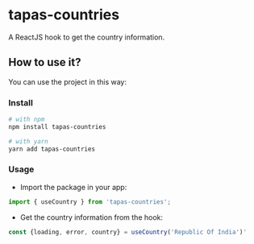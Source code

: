 # tapas-countries

A ReactJS hook to get the country information.

## How to use it?

You can use the project in this way:

### Install

```bash
# with npm
npm install tapas-countries

# with yarn
yarn add tapas-countries
```

### Usage

- Import the package in your app:

```js
import { useCountry } from 'tapas-countries';
```

- Get the country information from the hook:

```js
const {loading, error, country} = useCountry('Republic Of India')'
```
